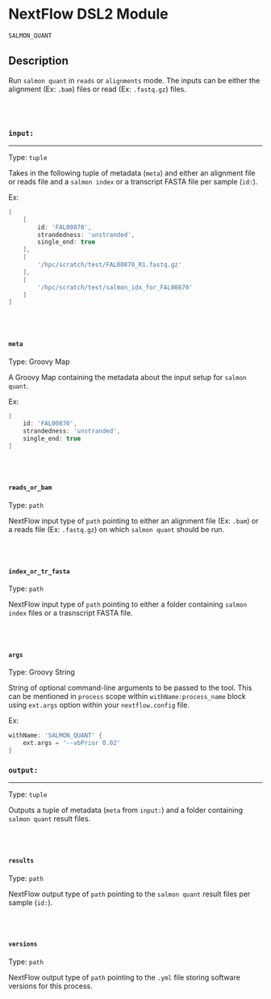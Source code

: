 # NextFlow DSL2 Module

```bash
SALMON_QUANT
```

## Description

Run `salmon quant` in `reads` or `alignments` mode. The inputs can be either the alignment (Ex: `.bam`) files or read (Ex: `.fastq.gz`) files.

\
&nbsp;

### `input:`

___

Type: `tuple`

Takes in the following tuple of metadata (`meta`) and either an alignment file or reads file and a `salmon index` or a transcript FASTA file per sample (`id:`).

Ex:

```groovy
[ 
    [ 
        id: 'FAL00870',
        strandedness: 'unstranded',
        single_end: true
    ],
    [
        '/hpc/scratch/test/FAL00870_R1.fastq.gz'
    ],
    [
        '/hpc/scratch/test/salmon_idx_for_FAL00870'
    ]
]
```

\
&nbsp;

#### `meta`

Type: Groovy Map

A Groovy Map containing the metadata about the input setup for `salmon quant`.

Ex:

```groovy
[ 
    id: 'FAL00870',
    strandedness: 'unstranded',
    single_end: true
]
```

\
&nbsp;

#### `reads_or_bam`

Type: `path`

NextFlow input type of `path` pointing to either an alignment file (Ex: `.bam`) or a reads file (Ex: `.fastq.gz`) on which `salmon quant` should be run.

\
&nbsp;

#### `index_or_tr_fasta`

Type: `path`

NextFlow input type of `path` pointing to either a folder containing `salmon index` files or a trasnscript FASTA file.

\
&nbsp;

#### `args`

Type: Groovy String

String of optional command-line arguments to be passed to the tool. This can be mentioned in `process` scope within `withName:process_name` block using `ext.args` option within your `nextflow.config` file.

Ex:

```groovy
withName: 'SALMON_QUANT' {
    ext.args = '--vbPrior 0.02'
}
```

### `output:`

___

Type: `tuple`

Outputs a tuple of metadata (`meta` from `input:`) and a folder containing `salmon quant` result files.

\
&nbsp;

#### `results`

Type: `path`

NextFlow output type of `path` pointing to the `salmon quant` result files per sample (`id:`).

\
&nbsp;

#### `versions`

Type: `path`

NextFlow output type of `path` pointing to the `.yml` file storing software versions for this process.
